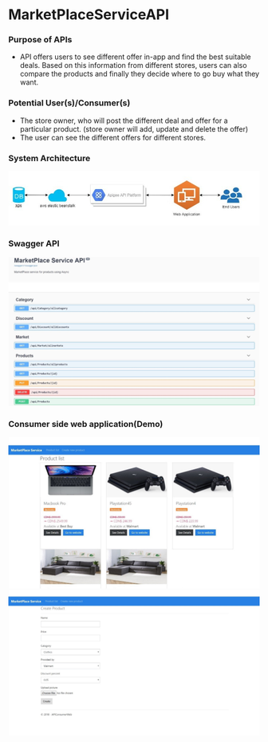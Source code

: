 # MarketPlaceServiceAPI

### Purpose of APIs
  *	API offers users to see different offer in-app and find the best suitable deals. Based on this information from different stores, users can also compare the products and finally they decide where to go buy what they want.

### Potential User(s)/Consumer(s)
  *	The store owner, who will post the different deal and offer for a particular product. (store owner will add, update and delete the offer)
  * The user can see the different offers for different stores.
  
### System Architecture
![alt text](readmeImg/01.Architecture.png)

### Swagger API 
![alt text](readmeImg/2.swagger.jpg)

### Consumer side web application(Demo)
![alt text](readmeImg/3.screenshot.jpg)
![alt text](readmeImg/4.screenshot.jpg)
